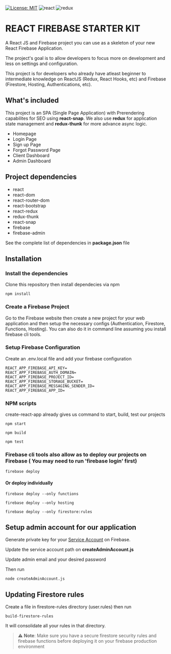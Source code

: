 [![License: MIT](https://img.shields.io/badge/License-MIT-yellow.svg)](https://opensource.org/licenses/MIT) ![react](https://badges.aleen42.com/src/react.svg) ![redux](https://badges.aleen42.com/src/redux.svg)

# REACT FIREBASE STARTER KIT
A React JS and Firebase project you can use as a skeleton of your new React Firebase Application.

The project's goal is to allow developers to focus more on development and less on settings and configuration.

This project is for developers who already have atleast beginner to intermediate knowledge on ReactJS (Redux, React Hooks, etc) and Firebase (Firestore, Hosting, Authentications, etc).

## What's included
This project is an SPA (Single Page Application) with Prerendering capabilites for SEO using **react-snap**. We also use **redux** for application state management and **redux-thunk** for more advance async logic.

- Homepage
- Login Page
- Sign up Page
- Forgot Password Page
- Client Dashboard
- Admin Dashboard

## Project dependencies
- react
- react-dom
- react-router-dom
- react-bootstrap
- react-redux
- redux-thunk
- react-snap
- firebase
- firebase-admin

See the complete list of dependencies in **package.json** file

## Installation

### Install the dependencies
Clone this repository then install dependecies via npm

```
npm install
```
### Create a Firebase Project
Go to the Firebase website then create a new project for your web application and then setup the necessary configs (Authentication, Firestore, Functions, Hosting). You can also do it in command line assuming you install firebase cli tools.

### Setup Firebase Configuration
Create an .env.local file and add your firebase configuration

```
REACT_APP_FIREBASE_API_KEY=
REACT_APP_FIREBASE_AUTH_DOMAIN=
REACT_APP_FIREBASE_PROJECT_ID=
REACT_APP_FIREBASE_STORAGE_BUCKET=
REACT_APP_FIREBASE_MESSAGING_SENDER_ID=
REACT_APP_FIREBASE_APP_ID=
```

### NPM scripts
create-react-app already gives us command to start, build, test our projects

```
npm start
```

```
npm build
```

```
npm test
```

### Firebase cli tools also allow as to deploy our projects on Firebase ( You may need to run 'firebase login' first)

```
firebase deploy
```

#### Or deploy individually
```
firebase deploy --only functions
```

```
firebase deploy --only hosting
```

```
firebase deploy --only firestore:rules
```


## Setup admin account for our application

Generate private key for your [Service Account](https://console.firebase.google.com/project/_/settings/serviceaccounts/adminsdk) on Firebase.

Update the service account path on **createAdminAccount.js**

Update admin email and your desired password

Then run 

```
node createAdminAccount.js
```

## Updating Firestore rules

Create a file in firestore-rules directory (user.rules) then run

```
build-firestore-rules
```

It will consolidate all your rules in that directory.

> :warning: **Note**: Make sure you have a secure firestore security rules and firebase functions before deploying it on your firebase production environment
